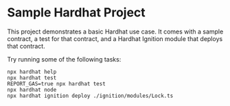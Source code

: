 # Sample Hardhat Project

This project demonstrates a basic Hardhat use case. It comes with a sample contract, a test for that contract, and a Hardhat Ignition module that deploys that contract.

Try running some of the following tasks:

```shell
npx hardhat help
npx hardhat test
REPORT_GAS=true npx hardhat test
npx hardhat node
npx hardhat ignition deploy ./ignition/modules/Lock.ts
```

<!-- yarn run v1.22.22
DEPLOYMENTS
===========
$ hardhat deploy --network alfajores --export deployments/contracts.json
Nothing to compile
No need to generate any newer typings.
deploying "Learna" (tx: 0x4361af1de8a45418b939e1a0630ed4723adb71df739d798cb72066d87142269a)...: deployed at 0x7B5C41A863604aE9dC5471Af977cbB3Effa365A7 with 1184780 gas
Learna contract deployed to: 0x7B5C41A863604aE9dC5471Af977cbB3Effa365A7
deploying "GrowToken" (tx: 0x030f885325bc7a4382be10343cdca50efe63551ce563f8e937fd0edf855acf6a)...: deployed at 0x26F833e9367f00E40EcFdF000aB6f7AbA9583CD1 with 794345 gas
GrowToken deployed to: 0x26F833e9367f00E40EcFdF000aB6f7AbA9583CD1
Done in 29.73s. -->


<!-- yarn run v1.22.22
$ hardhat deploy --network alfajores --export deployments/contracts.json
Nothing to compile
No need to generate any newer typings.
Admin 0xC0f6Ef6C8A58fB431015D4D2d7e0925718EaC010
deploying "Learna" (tx: 0xe884f1839ac0f0b1ad186ee364cb2e8311b066ff198028a992de081239c1ddaf)...: deployed at 0xdFb9C2595C38f2275f1adb5d8a71c8b29A7bad0e with 2457777 gas
Learna contract deployed to: 0xdFb9C2595C38f2275f1adb5d8a71c8b29A7bad0e
deploying "GrowToken" (tx: 0x426de36b55fbf6fd48043e8a3960ca5a216624bf168992efbc20e57f216c6111)...: deployed at 0xC92dE8aeDE6799c30D874bF273aB74A4eea01A35 with 794345 gas
GrowToken deployed to: 0xC92dE8aeDE6799c30D874bF273aB74A4eea01A35
Done in 34.11s. -->
<!-- 
$ hardhat deploy --network alfajores --export deployments/contracts.json
Nothing to compile
No need to generate any newer typings.
Admin 0xC0f6Ef6C8A58fB431015D4D2d7e0925718EaC010
deploying "Learna" (tx: 0x9eacfa70316d52c396509a9a29680a32b22588960cb2da9fbdf097e61c4775f3)...: deployed at 0x262EE780B100e9D2e3Cb1C7F86C4fA001b710FC7 with 2601865 gas
Learna contract deployed to: 0x262EE780B100e9D2e3Cb1C7F86C4fA001b710FC7
deploying "GrowToken" (tx: 0xeac0b47f1be49dc21099fe7bb17334a26ad79b558e507358bc3e8a97008e139d)...: deployed at 0x3824d0DaD2C9aE91dD9d96fc9c0295ef53d82D87 with 794321 gas
GrowToken deployed to: 0x3824d0DaD2C9aE91dD9d96fc9c0295ef53d82D87
Done in 65.88s. -->

<!-- Testnet
deployer 0xD7c271d20c9E323336bFC843AEb8deC23B346352
reusing "Learna" at 0x4AeDfE7137012679837bd7284d80FAfdC72513c6
Learna contract deployed to: 0x4AeDfE7137012679837bd7284d80FAfdC72513c6
reusing "GrowToken" at 0x0D42E9B84d11Ea4A66660E167546632619633799
GrowToken deployed to: 0x0D42E9B84d11Ea4A66660E167546632619633799
🔄 Syncing contracts data to Next App...
✅ Data synchronization completed!
Done in 28.43s. -->


<!-- Nothing to compile
No need to generate any newer typings.
Mode 1
deployer 0xa1f70ffA4322E3609dD905b41f17Bf3913366bC1
deploying "Learna" (tx: 0xbcc0f66b38658faae3252dbdbfa5458ecd973ffb57347da7a1bb8aceb2af8193)...: deployed at 0x9761496D5a1968B0320bb0059e4D0fDA29861805 with 2827477 gas
Learna contract deployed to: 0x9761496D5a1968B0320bb0059e4D0fDA29861805
deploying "GrowToken" (tx: 0xdd970aa0df26683148cf6bbc712bbff7e4870f409305493e0e920eba5c00df91)...: deployed at 0x800B1666d554e249FCCf5f0855455F43a140d2e5 with 794345 gas
GrowToken deployed to: 0x800B1666d554e249FCCf5f0855455F43a140d2e5
🔄 Syncing contracts data to Next App...
✅ Data synchronization completed!
Done in 48.95s -->

<!-- networkName celo
mode 1
transitionInterval 86400
deploying "FeeManager" (tx: 0xbd919926fde60c9be757b2d78be888fee9441007827e85da9a8cc147d0ba0812)...: deployed at 0xb8772c21f779d7b7fC37B1faD02c0850893D6518 with 307030 gas
Learna contract deployed to: 0xb8772c21f779d7b7fC37B1faD02c0850893D6518
deploying "Learna" (tx: 0x688af233ff52f2d087b9b3dfc518664edacb0cf40554b05c0108845bb6da7e5c)...: deployed at 0x78D92f85045cE169877f31A7424899B4Da83F2B4 with 6789930 gas
Learna contract deployed to: 0x78D92f85045cE169877f31A7424899B4Da83F2B4
deploying "GrowToken" (tx: 0x01caf37183fbc78f9d728c6470d1c8c732a61b4073702a3d807f2b7b0082d8ba)...: deployed at 0x1440779dedF0d5083F68229E01d1D42D5dc77819 with 834257 gas
GrowToken deployed to: 0x1440779dedF0d5083F68229E01d1D42D5dc77819
isAdmin1 true
isAdmin2 true
🔄 Syncing contracts data to Next App...
✅ Data synchronization completed!
Done in 30.34s. -->